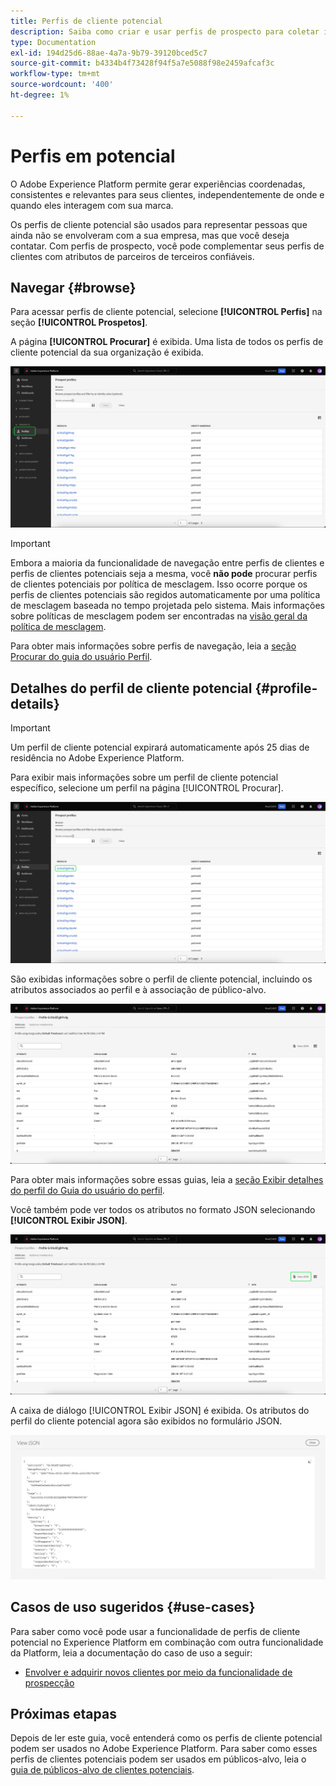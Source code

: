 ```yaml
---
title: Perfis de cliente potencial
description: Saiba como criar e usar perfis de prospecto para coletar informações sobre clientes desconhecidos usando informações de terceiros.
type: Documentation
exl-id: 194d25d6-88ae-4a7a-9b79-39120bced5c7
source-git-commit: b4334b4f73428f94f5a7e5088f98e2459afcaf3c
workflow-type: tm+mt
source-wordcount: '400'
ht-degree: 1%

---
```


# Perfis em potencial

O Adobe Experience Platform permite gerar experiências coordenadas, consistentes e relevantes para seus clientes, independentemente de onde e quando eles interagem com sua marca.

Os perfis de cliente potencial são usados para representar pessoas que ainda não se envolveram com a sua empresa, mas que você deseja contatar. Com perfis de prospecto, você pode complementar seus perfis de clientes com atributos de parceiros de terceiros confiáveis.

## Navegar {#browse}

Para acessar perfis de cliente potencial, selecione **[!UICONTROL Perfis]** na seção **[!UICONTROL Prospetos]**.

A página **[!UICONTROL Procurar]** é exibida. Uma lista de todos os perfis de cliente potencial da sua organização é exibida.

![O botão [!UICONTROL Perfis] está realçado, exibindo a página [!UICONTROL Procurar] para perfis de clientes potenciais.](../images/prospect-profile/browse-profiles.png)

>[!IMPORTANT]
>
>Embora a maioria da funcionalidade de navegação entre perfis de clientes e perfis de clientes potenciais seja a mesma, você **não pode** procurar perfis de clientes potenciais por política de mesclagem. Isso ocorre porque os perfis de clientes potenciais são regidos automaticamente por uma política de mesclagem baseada no tempo projetada pelo sistema. Mais informações sobre políticas de mesclagem podem ser encontradas na [visão geral da política de mesclagem](../merge-policies/overview.md).

Para obter mais informações sobre perfis de navegação, leia a [seção Procurar do guia do usuário Perfil](./user-guide.md#browse-identity).

## Detalhes do perfil de cliente potencial {#profile-details}

>[!IMPORTANT]
>
>Um perfil de cliente potencial expirará automaticamente após 25 dias de residência no Adobe Experience Platform.

Para exibir mais informações sobre um perfil de cliente potencial específico, selecione um perfil na página [!UICONTROL Procurar].

![Um perfil de cliente potencial está realçado na página de navegação.](../images/prospect-profile/select-specific-profile.png)

São exibidas informações sobre o perfil de cliente potencial, incluindo os atributos associados ao perfil e à associação de público-alvo.

![A página de detalhes do perfil do cliente potencial é exibida.](../images/prospect-profile/profile-details.png)

Para obter mais informações sobre essas guias, leia a [seção Exibir detalhes do perfil do Guia do usuário do perfil](./user-guide.md#profile-detail).

Você também pode ver todos os atributos no formato JSON selecionando **[!UICONTROL Exibir JSON]**.

![O botão [!UICONTROL Exibir JSON] está realçado na página de detalhes do perfil de cliente potencial.](../images/prospect-profile/profile-select-view-json.png)

A caixa de diálogo [!UICONTROL Exibir JSON] é exibida. Os atributos do perfil do cliente potencial agora são exibidos no formulário JSON.

![Os atributos do perfil do cliente potencial são exibidos no formato JSON.](../images/prospect-profile/profile-view-json.png)

## Casos de uso sugeridos {#use-cases}

Para saber como você pode usar a funcionalidade de perfis de cliente potencial no Experience Platform em combinação com outra funcionalidade da Platform, leia a documentação do caso de uso a seguir:

- [Envolver e adquirir novos clientes por meio da funcionalidade de prospecção](../../rtcdp/partner-data/prospecting.md)

## Próximas etapas

Depois de ler este guia, você entenderá como os perfis de cliente potencial podem ser usados no Adobe Experience Platform. Para saber como esses perfis de clientes potenciais podem ser usados em públicos-alvo, leia o [guia de públicos-alvo de clientes potenciais](../../segmentation/ui/prospect-audience.md).

